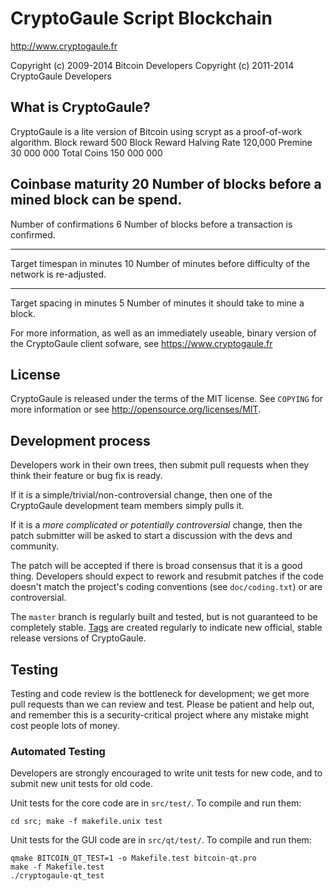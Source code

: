CryptoGaule Script Blockchain 
================================

http://www.cryptogaule.fr

Copyright (c) 2009-2014 Bitcoin Developers
Copyright (c) 2011-2014 CryptoGaule Developers

What is CryptoGaule?
----------------

CryptoGaule is a lite version of Bitcoin using scrypt as a proof-of-work algorithm.
Block reward
500
Block Reward Halving Rate
120,000
Premine
30 000 000
Total Coins
150 000 000

Coinbase maturity
20
Number of blocks before a mined block can be spend.
-----------------------------
Number of confirmations
6
Number of blocks before a transaction is confirmed.

-------------
Target timespan in minutes
10
Number of minutes before difficulty of the network is re-adjusted.

--------------------
Target spacing in minutes
5
Number of minutes it should take to mine a block.

For more information, as well as an immediately useable, binary version of
the CryptoGaule client sofware, see https://www.cryptogaule.fr 

License
-------

CryptoGaule is released under the terms of the MIT license. See `COPYING` for more
information or see http://opensource.org/licenses/MIT.

Development process
-------------------

Developers work in their own trees, then submit pull requests when they think
their feature or bug fix is ready.

If it is a simple/trivial/non-controversial change, then one of the CryptoGaule
development team members simply pulls it.

If it is a *more complicated or potentially controversial* change, then the patch
submitter will be asked to start a discussion with the devs and community.

The patch will be accepted if there is broad consensus that it is a good thing.
Developers should expect to rework and resubmit patches if the code doesn't
match the project's coding conventions (see `doc/coding.txt`) or are
controversial.

The `master` branch is regularly built and tested, but is not guaranteed to be
completely stable. [Tags](https://github.com/cryptogaule/cryptogaule/tags) are created
regularly to indicate new official, stable release versions of CryptoGaule.

Testing
-------

Testing and code review is the bottleneck for development; we get more pull
requests than we can review and test. Please be patient and help out, and
remember this is a security-critical project where any mistake might cost people
lots of money.

### Automated Testing

Developers are strongly encouraged to write unit tests for new code, and to
submit new unit tests for old code.

Unit tests for the core code are in `src/test/`. To compile and run them:

    cd src; make -f makefile.unix test

Unit tests for the GUI code are in `src/qt/test/`. To compile and run them:

    qmake BITCOIN_QT_TEST=1 -o Makefile.test bitcoin-qt.pro
    make -f Makefile.test
    ./cryptogaule-qt_test

